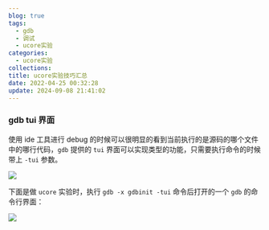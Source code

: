 ```yaml
---
blog: true
tags:
  - gdb
  - 调试
  - ucore实验
categories:
  - ucore实验
collections: 
title: ucore实验技巧汇总
date: 2022-04-25 00:32:28
update: 2024-09-08 21:41:02
---
```


### gdb tui 界面

使用 ide 工具进行 debug 的时候可以很明显的看到当前执行的是源码的哪个文件中的哪行代码，`gdb` 提供的 `tui` 界面可以实现类型的功能，只需要执行命令的时候带上 `-tui` 参数。

![](/blog/img/IMG-20240908212558380.png)

下面是做 `ucore` 实验时，执行 `gdb -x gdbinit -tui` 命令后打开的一个 `gdb` 的命令行界面：

![](/blog/img/IMG-20240908212558936.png)